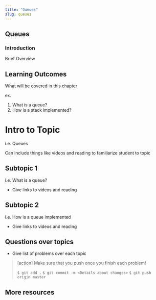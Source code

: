 ```yaml
---
title: "Queues"
slug: queues
---
```


## Queues

### Introduction

Brief Overview

## Learning Outcomes
What will be covered in this chapter

ex.
1. What is a queue?
1. How is a stack implemented?

# Intro to Topic

i.e. Queues

Can include things like videos and reading to familiarize student to topic

## Subtopic 1

i.e. What is a queue?

- Give links to videos and reading


## Subtopic 2

i.e. How is a queue implemented

- Give links to videos and reading


## Questions over topics

- Give list of problems over each topic

>[action]
>Make sure that you push once you finish each problem!
>
>```$ git add .```
>```$ git commit -m <Details about changes>```
>```$ git push origin master```

## More resources
